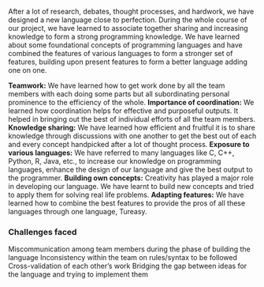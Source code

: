 After a lot of research, debates, thought processes, and  hardwork, we have designed a new language close to perfection. During the whole course of our project,  we have learned to associate together sharing and increasing knowledge to form a strong programming knowledge. We have learned about some foundational concepts of programming languages and have combined the features of various languages to form a stronger set of features, building upon present features to form a better language adding one on one.

**Teamwork:** We have learned how to get work done by all the team members with each doing some parts but all subordinating personal prominence to the efficiency of the whole.
**Importance of coordination:** We learned how coordination helps for effective and purposeful outputs. It helped in bringing out the best of individual efforts of all the team members.
**Knowledge sharing:** We have learned how efficient and fruitful it is to share knowledge through discussions with one another to get the best out of each and every concept handpicked after a lot of thought process.
**Exposure to various languages:** We have referred to many languages like C, C++, Python, R, Java, etc., to increase our knowledge on programming languages, enhance the design of our language and give the best output to the programmer.
**Building own concepts:** Creativity has played a major role in developing our language.  We have learnt to build new concepts and tried to apply them for solving real life problems.
**Adapting features:** We have learned how to combine the best features to provide the pros of all these languages through one language, Tureasy.




### Challenges faced
Miscommunication among team members during the phase of building the language
Inconsistency within the team on rules/syntax to be followed
Cross-validation of each other’s work 
Bridging the gap between ideas for the language and trying to implement them


